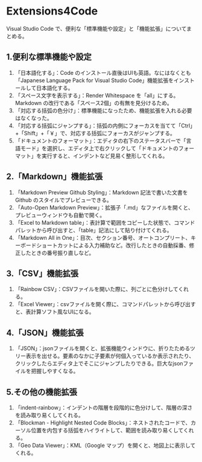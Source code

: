 # Extensions4Code
Visual Studio Code で、便利な「標準機能や設定」と「機能拡張」についてまとめる。  
  
## 1.便利な標準機能や設定
1. 「日本語化する」：Code のインストール直後はUIも英語。なにはなくとも「Japanese Language Pack for Visual Studio Code」機能拡張をインストールして日本語化する。  
2. 「スペース文字を表示する」：Render Whitespace を「all」にする。Markdown の改行である「スペース2個」の有無を見分けるため。  
3. 「対応する括弧の色分け」：標準機能になったため、機能拡張を入れる必要はなくなった。  
4. 「対応する括弧にジャンプする」：括弧の内側にフォーカスを当てて「Ctrl」+「Shift」+「￥」で、対応する括弧にフォーカスがジャンプする。
5. 「ドキュメントのフォーマット」：エディタの右下のステータスバーで「言語モード」を選択し、エディタ上で右クリックして「ドキュメントのフォーマット」を実行すると、インデントなど見易く整形してくれる。  
  
## 2.「Markdown」機能拡張
1. 「Markdown Preview Github Styling」：Markdown 記法で書いた文書をGithub のスタイルでプレビューできる。
2. 「Auto-Open Markdown Preview」：拡張子「.md」なファイルを開くと、プレビューウィンドウも自動で開く。
3. 「Excel to Markdown table」：表計算で範囲をコピーした状態で、コマンドパレットから呼び出すと、「table」記法にして貼り付けてくれる。
4. 「Markdown All in One」：目次、セクション番号、オートコンプリート、キーボードショートカットによる入力補助など。改行したときの自動採番、修正したときの番号振り直しなど。
  
## 3.「CSV」機能拡張
1. 「Rainbow CSV」：CSVファイルを開いた際に、列ごとに色分けしてくれる。  
2. 「Excel Viewer」：csvファイルを開く際に、コマンドパレットから呼び出すと、表計算ソフト風なUIになる。  
  
## 4.「JSON」機能拡張
1. 「JSON」：jsonファイルを開くと、拡張機能ウィンドウに、折りたためるツリー表示を出せる。要素のなかに子要素が何個入っているか表示されたり、クリックしたらエディタ上でそこにジャンプしたりできる。巨大なjsonファイルを把握しやすくなる。  
  
## 5.その他の機能拡張
1. 「indent-rainbow」：インデントの階層を段階的に色分けして、階層の深さを読み取り易くしてくれる。  
2. 「Blockman - Highlight Nested Code Blocks」：ネストされたコードで、カーソル位置を内包する括弧をハイライトして、範囲を読み取り易くしてくれる。  
3. 「Geo Data Viewer」：KML（Google マップ）を開くと、地図上に表示してくれる。  
  